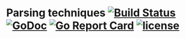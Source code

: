 # Parsing techniques [![Build Status](https://travis-ci.org/Metalnem/parsing-techniques.svg?branch=master)](https://travis-ci.org/Metalnem/parsing-techniques) [![GoDoc](https://godoc.org/github.com/metalnem/parsing-techniques?status.svg)](http://godoc.org/github.com/metalnem/parsing-techniques) [![Go Report Card](https://goreportcard.com/badge/github.com/Metalnem/parsing-techniques)](https://goreportcard.com/report/github.com/Metalnem/parsing-techniques) [![license](https://img.shields.io/badge/license-MIT-blue.svg?style=flat)](https://raw.githubusercontent.com/metalnem/parsing-techniques/master/LICENSE)
